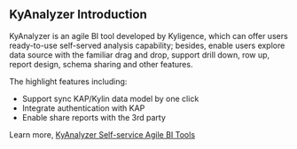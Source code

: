 ## KyAnalyzer Introduction

KyAnalyzer is an agile BI tool developed by Kyligence, which can offer users ready-to-use self-served analysis capability; besides, enable users explore data source with the familiar drag and drop, support drill down, row up, report design, schema sharing and other features. 

The highlight features including:

- Support sync KAP/Kylin data model by one click
- Integrate authentication with KAP
- Enable share reports with the 3rd party

Learn more, [KyAnalyzer Self-service Agile BI Tools](kyanalyzer.en.html)

